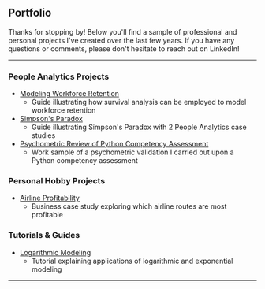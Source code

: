 ## Portfolio

Thanks for stopping by! 
Below you'll find a sample of professional and personal projects I've created over the last few years. If you have any questions or comments, please don't hesitate to reach out on LinkedIn! 

---

### People Analytics Projects

- [Modeling Workforce Retention](/R_projects/Workforce_Retention/Modeling%20Workforce%20Retention%20in%20R.html)
  - Guide illustrating how survival analysis can be employed to model workforce retention
- [Simpson's Paradox](/R_projects/Simpsons_Paradox/Simpsons_Paradox_at_Work.html)
  - Guide illustrating Simpson's Paradox with 2 People Analytics case studies
- [Psychometric Review of Python Competency Assessment](/R_projects/Psychometric_Validation/Redacted%20Report.pdf)
  - Work sample of a psychometric validation I carried out upon a Python competency assessment

### Personal Hobby Projects

- [Airline Profitability](/R_projects/Airlines/Flights%20Analysis.html)
  - Business case study exploring which airline routes are most profitable

### Tutorials & Guides

- [Logarithmic Modeling](/R_projects/Logarithm_Fun/Logarithm%20Cheatsheet.html)
  - Tutorial explaining applications of logarithmic and exponential modeling
    
---


